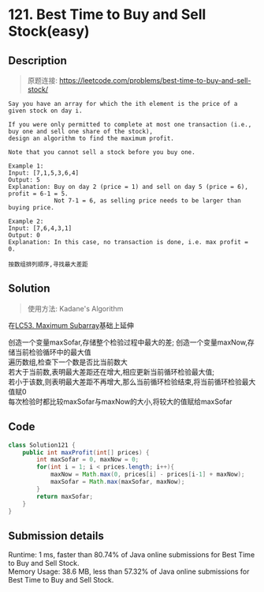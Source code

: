 # 121. Best Time to Buy and Sell Stock(easy)

## Description
> 原题连接: https://leetcode.com/problems/best-time-to-buy-and-sell-stock/

```
Say you have an array for which the ith element is the price of a given stock on day i.

If you were only permitted to complete at most one transaction (i.e., buy one and sell one share of the stock),
design an algorithm to find the maximum profit.

Note that you cannot sell a stock before you buy one.

Example 1:
Input: [7,1,5,3,6,4]
Output: 5
Explanation: Buy on day 2 (price = 1) and sell on day 5 (price = 6), profit = 6-1 = 5.
             Not 7-1 = 6, as selling price needs to be larger than buying price.
             
Example 2:
Input: [7,6,4,3,1]
Output: 0
Explanation: In this case, no transaction is done, i.e. max profit = 0.

按数组排列顺序,寻找最大差距

```


## Solution
> 使用方法: Kadane's Algorithm

在[LC53. Maximum Subarray](https://leetcode.com/problems/maximum-subarray/)基础上延伸

创造一个变量maxSofar,存储整个检验过程中最大的差; 创造一个变量maxNow,存储当前检验循环中的最大值                      
遍历数组,检查下一个数是否比当前数大                                                                                
若大于当前数,表明最大差距还在增大,相应更新当前循环检验最大值;                                                
若小于该数,则表明最大差距不再增大,那么当前循环检验结束,将当前循环检验最大值赋0                                             
每次检验时都比较maxSofar与maxNow的大小,将较大的值赋给maxSofar



## Code

```java
class Solution121 {
    public int maxProfit(int[] prices) {
        int maxSofar = 0, maxNow = 0;
        for(int i = 1; i < prices.length; i++){
            maxNow = Math.max(0, prices[i] - prices[i-1] + maxNow);
            maxSofar = Math.max(maxSofar, maxNow);
        }
        return maxSofar;
    }
}
```

## Submission details
Runtime: 1 ms, faster than 80.74% of Java online submissions for Best Time to Buy and Sell Stock.                          
Memory Usage: 38.6 MB, less than 57.32% of Java online submissions for Best Time to Buy and Sell Stock.
